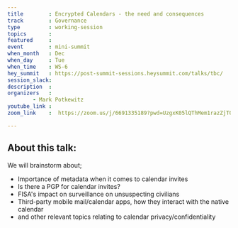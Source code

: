 ```yaml
---
title        : Encrypted Calendars - the need and consequences
track        : Governance
type         : working-session
topics       :
featured     :
event        : mini-summit
when_month   : Dec
when_day     : Tue
when_time    : WS-6
hey_summit   : https://post-summit-sessions.heysummit.com/talks/tbc/
session_slack:
description  :
organizers   :
        - Mark Potkewitz
youtube_link :
zoom_link    :  https://zoom.us/j/6691335189?pwd=UzgxK05lQThMem1razZjT0EvamhtUT09

---
```


## About this talk:

We will brainstorm about;
- Importance of metadata when it comes to calendar invites
- Is there a PGP for calendar invites?
- FISA's impact on surveillance on unsuspecting civilians
- Third-party mobile mail/calendar apps, how they interact with the native calendar
- and other relevant topics relating to calendar privacy/confidentiality
